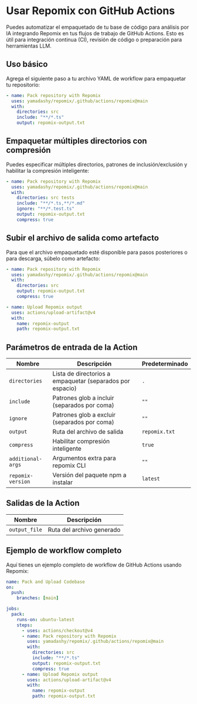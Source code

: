 # Usar Repomix con GitHub Actions

Puedes automatizar el empaquetado de tu base de código para análisis por IA integrando Repomix en tus flujos de trabajo de GitHub Actions. Esto es útil para integración continua (CI), revisión de código o preparación para herramientas LLM.

## Uso básico

Agrega el siguiente paso a tu archivo YAML de workflow para empaquetar tu repositorio:

```yaml
- name: Pack repository with Repomix
  uses: yamadashy/repomix/.github/actions/repomix@main
  with:
    directories: src
    include: "**/*.ts"
    output: repomix-output.txt
```

## Empaquetar múltiples directorios con compresión

Puedes especificar múltiples directorios, patrones de inclusión/exclusión y habilitar la compresión inteligente:

```yaml
- name: Pack repository with Repomix
  uses: yamadashy/repomix/.github/actions/repomix@main
  with:
    directories: src tests
    include: "**/*.ts,**/*.md"
    ignore: "**/*.test.ts"
    output: repomix-output.txt
    compress: true
```

## Subir el archivo de salida como artefacto

Para que el archivo empaquetado esté disponible para pasos posteriores o para descarga, súbelo como artefacto:

```yaml
- name: Pack repository with Repomix
  uses: yamadashy/repomix/.github/actions/repomix@main
  with:
    directories: src
    output: repomix-output.txt
    compress: true

- name: Upload Repomix output
  uses: actions/upload-artifact@v4
  with:
    name: repomix-output
    path: repomix-output.txt
```

## Parámetros de entrada de la Action

| Nombre             | Descripción                                 | Predeterminado    |
|--------------------|---------------------------------------------|-------------------|
| `directories`      | Lista de directorios a empaquetar (separados por espacio) | `.`         |
| `include`          | Patrones glob a incluir (separados por coma) | `""`         |
| `ignore`           | Patrones glob a excluir (separados por coma) | `""`         |
| `output`           | Ruta del archivo de salida                   | `repomix.txt`     |
| `compress`         | Habilitar compresión inteligente             | `true`            |
| `additional-args`  | Argumentos extra para repomix CLI            | `""`         |
| `repomix-version`  | Versión del paquete npm a instalar           | `latest`          |

## Salidas de la Action

| Nombre         | Descripción                        |
|---------------|------------------------------------|
| `output_file` | Ruta del archivo generado           |

## Ejemplo de workflow completo

Aquí tienes un ejemplo completo de workflow de GitHub Actions usando Repomix:

```yaml
name: Pack and Upload Codebase
on:
  push:
    branches: [main]

jobs:
  pack:
    runs-on: ubuntu-latest
    steps:
      - uses: actions/checkout@v4
      - name: Pack repository with Repomix
        uses: yamadashy/repomix/.github/actions/repomix@main
        with:
          directories: src
          include: "**/*.ts"
          output: repomix-output.txt
          compress: true
      - name: Upload Repomix output
        uses: actions/upload-artifact@v4
        with:
          name: repomix-output
          path: repomix-output.txt
``` 
